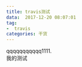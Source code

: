 ```yaml
---
title: travis测试
data:  2017-12-20 08:07:01
tag:
-  travis
categories: 干货
---
```


qqqqqqqqqqq1111.  
我的测试